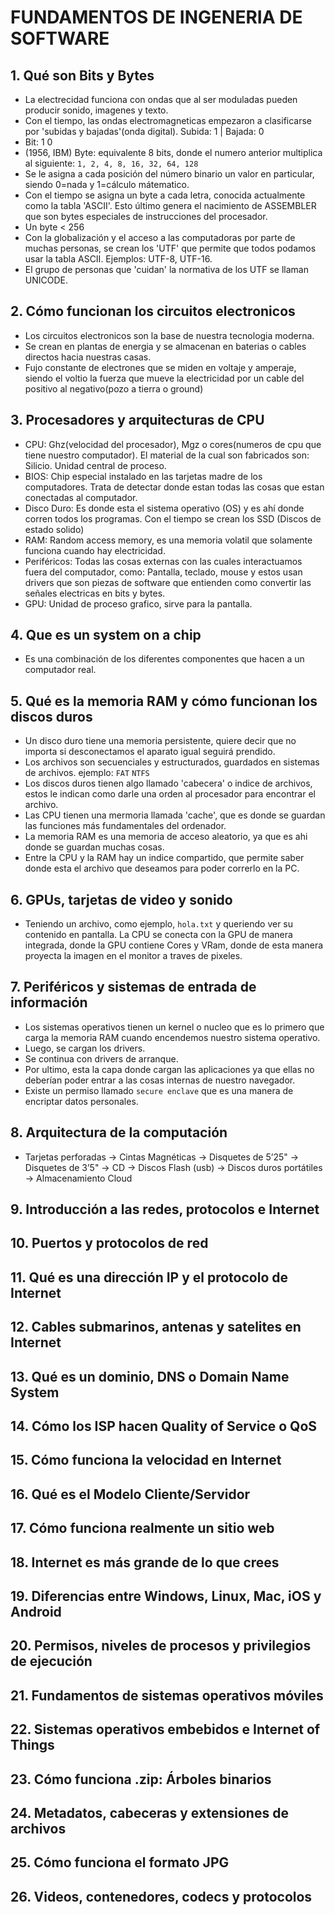 # FUNDAMENTOS DE INGENERIA DE SOFTWARE

## 1. Qué son Bits y Bytes

- La electrecidad funciona con ondas que al ser moduladas pueden producir sonido, imagenes y texto.
- Con el tiempo, las ondas electromagneticas empezaron a clasificarse por 'subidas y bajadas'(onda digital). Subida: 1 | Bajada: 0
- Bit: 1 0
- (1956, IBM) Byte: equivalente 8 bits, donde el numero anterior multiplica al siguiente: `1, 2, 4, 8, 16, 32, 64, 128`
- Se le asigna a cada posición del número binario un valor en particular, siendo 0=nada y 1=cálculo mátematico.
- Con el tiempo se asigna un byte a cada letra, conocida actualmente como la tabla 'ASCII'. Esto último genera el nacimiento de ASSEMBLER que son bytes especiales de instrucciones del procesador.
- Un byte < 256
- Con la globalización y el acceso a las computadoras por parte de muchas personas, se crean los 'UTF' que permite que todos podamos usar la tabla ASCII. Ejemplos: UTF-8, UTF-16.
- El grupo de personas que 'cuidan' la normativa de los UTF se llaman UNICODE.

## 2. Cómo funcionan los circuitos electronicos

- Los circuitos electronicos son la base de nuestra tecnologia moderna.
- Se crean en plantas de energia y se almacenan en baterias o cables directos hacia nuestras casas.
- Fujo constante de electrones que se miden en voltaje y amperaje, siendo el voltio la fuerza que mueve la electricidad por un cable del positivo al negativo(pozo a tierra o ground)

## 3. Procesadores y arquitecturas de CPU

- CPU: Ghz(velocidad del procesador), Mgz o cores(numeros de cpu que tiene nuestro computador). El material de la cual son fabricados son: Silicio. Unidad central de proceso. 
- BIOS: Chip especial instalado en las tarjetas madre de los computadores. Trata de detectar donde estan todas las cosas que estan conectadas al computador.
- Disco Duro: Es donde esta el sistema operativo (OS) y es ahí donde corren todos los programas. Con el tiempo se crean los SSD (Discos de estado solido)
- RAM: Random access memory, es una memoria volatil que solamente funciona cuando hay electricidad.
- Periféricos: Todas las cosas externas con las cuales interactuamos fuera del computador, como: Pantalla, teclado, mouse y estos usan drivers que son piezas de software que entienden como convertir las señales electricas en bits y bytes.
- GPU: Unidad de proceso grafico, sirve para la pantalla.

## 4. Que es un system on a chip

- Es una combinación de los diferentes componentes que hacen a un computador real.

## 5. Qué es la memoria RAM y cómo funcionan los discos duros

- Un disco duro tiene una memoria persistente, quiere decir que no importa si desconectamos el aparato igual seguirá prendido.
- Los archivos son secuenciales y estructurados, guardados en sistemas de archivos. ejemplo: `FAT` `NTFS`
- Los discos duros tienen algo llamado 'cabecera' o indice de archivos, estos le indican como darle una orden al procesador para encontrar el archivo.
- Las CPU tienen una mermoria llamada 'cache', que es donde se guardan las funciones más fundamentales del ordenador.
- La memoria RAM es una memoria de acceso aleatorio, ya que es ahi donde se guardan muchas cosas.
- Entre la CPU y la RAM hay un indice compartido, que permite saber donde esta el archivo que deseamos para poder correrlo en la PC.

## 6. GPUs, tarjetas de video y sonido

- Teniendo un archivo, como ejemplo, `hola.txt` y queriendo ver su contenido en pantalla. La CPU se conecta con la GPU de manera integrada, donde la GPU contiene Cores y VRam, donde de esta manera proyecta la imagen en el monitor a traves de pixeles.

## 7. Periféricos y sistemas de entrada de información

- Los sistemas operativos tienen un kernel o nucleo que es lo primero que carga la memoria RAM cuando encendemos nuestro sistema operativo.
- Luego, se cargan los drivers.
- Se continua con drivers de arranque.
- Por ultimo, esta la capa donde cargan las aplicaciones ya que ellas no deberían poder entrar a las cosas internas de nuestro navegador.
- Existe un permiso llamado `secure enclave` que es una manera de encriptar datos personales.

## 8. Arquitectura de la computación

- Tarjetas perforadas -> Cintas Magnéticas -> Disquetes de 5’25" -> Disquetes de 3’5" -> CD -> Discos Flash (usb) -> Discos duros portátiles -> Almacenamiento Cloud

## 9. Introducción a las redes, protocolos e Internet

## 10. Puertos y protocolos de red 

## 11. Qué es una dirección IP y el protocolo de Internet

## 12. Cables submarinos, antenas y satelites en Internet

## 13. Qué es un dominio, DNS o Domain Name System

## 14. Cómo los ISP hacen Quality of Service o QoS

## 15. Cómo funciona la velocidad en Internet

## 16. Qué es el Modelo Cliente/Servidor

## 17. Cómo funciona realmente un sitio web

## 18. Internet es más grande de lo que crees

## 19. Diferencias entre Windows, Linux, Mac, iOS y Android

## 20. Permisos, niveles de procesos y privilegios de ejecución

## 21. Fundamentos de sistemas operativos móviles

## 22. Sistemas operativos embebidos e Internet of Things

## 23. Cómo funciona .zip: Árboles binarios

## 24. Metadatos, cabeceras y extensiones de archivos

## 25. Cómo funciona el formato JPG

## 26. Videos, contenedores, codecs y protocolos
